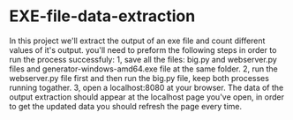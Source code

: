 # EXE-file-data-extraction

In this project we'll extract the output of an exe file and count different values of it's output.  you'll need to preform the following steps in order to run the process successfuly:  1, save all the files: big.py and webserver.py files and generator-windows-amd64.exe file at the same folder. 2, run the webserver.py file first and then run the big.py file, keep both processes running togather. 3, open a localhost:8080 at your browser.  The data of the output extraction should appear at the localhost page you've open, in order to get the updated data you should refresh the page every time.
